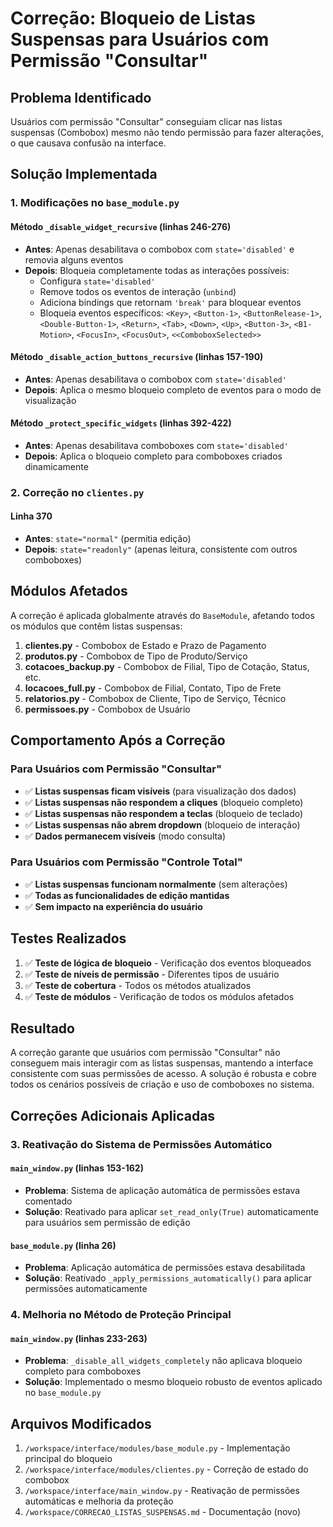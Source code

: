 # Correção: Bloqueio de Listas Suspensas para Usuários com Permissão "Consultar"

## Problema Identificado
Usuários com permissão "Consultar" conseguiam clicar nas listas suspensas (Combobox) mesmo não tendo permissão para fazer alterações, o que causava confusão na interface.

## Solução Implementada

### 1. Modificações no `base_module.py`

#### Método `_disable_widget_recursive` (linhas 246-276)
- **Antes**: Apenas desabilitava o combobox com `state='disabled'` e removia alguns eventos
- **Depois**: Bloqueia completamente todas as interações possíveis:
  - Configura `state='disabled'`
  - Remove todos os eventos de interação (`unbind`)
  - Adiciona bindings que retornam `'break'` para bloquear eventos
  - Bloqueia eventos específicos: `<Key>`, `<Button-1>`, `<ButtonRelease-1>`, `<Double-Button-1>`, `<Return>`, `<Tab>`, `<Down>`, `<Up>`, `<Button-3>`, `<B1-Motion>`, `<FocusIn>`, `<FocusOut>`, `<<ComboboxSelected>>`

#### Método `_disable_action_buttons_recursive` (linhas 157-190)
- **Antes**: Apenas desabilitava o combobox com `state='disabled'`
- **Depois**: Aplica o mesmo bloqueio completo de eventos para o modo de visualização

#### Método `_protect_specific_widgets` (linhas 392-422)
- **Antes**: Apenas desabilitava comboboxes com `state='disabled'`
- **Depois**: Aplica o bloqueio completo para comboboxes criados dinamicamente

### 2. Correção no `clientes.py`

#### Linha 370
- **Antes**: `state="normal"` (permitia edição)
- **Depois**: `state="readonly"` (apenas leitura, consistente com outros comboboxes)

## Módulos Afetados

A correção é aplicada globalmente através do `BaseModule`, afetando todos os módulos que contêm listas suspensas:

1. **clientes.py** - Combobox de Estado e Prazo de Pagamento
2. **produtos.py** - Combobox de Tipo de Produto/Serviço
3. **cotacoes_backup.py** - Combobox de Filial, Tipo de Cotação, Status, etc.
4. **locacoes_full.py** - Combobox de Filial, Contato, Tipo de Frete
5. **relatorios.py** - Combobox de Cliente, Tipo de Serviço, Técnico
6. **permissoes.py** - Combobox de Usuário

## Comportamento Após a Correção

### Para Usuários com Permissão "Consultar"
- ✅ **Listas suspensas ficam visíveis** (para visualização dos dados)
- ✅ **Listas suspensas não respondem a cliques** (bloqueio completo)
- ✅ **Listas suspensas não respondem a teclas** (bloqueio de teclado)
- ✅ **Listas suspensas não abrem dropdown** (bloqueio de interação)
- ✅ **Dados permanecem visíveis** (modo consulta)

### Para Usuários com Permissão "Controle Total"
- ✅ **Listas suspensas funcionam normalmente** (sem alterações)
- ✅ **Todas as funcionalidades de edição mantidas**
- ✅ **Sem impacto na experiência do usuário**

## Testes Realizados

1. ✅ **Teste de lógica de bloqueio** - Verificação dos eventos bloqueados
2. ✅ **Teste de níveis de permissão** - Diferentes tipos de usuário
3. ✅ **Teste de cobertura** - Todos os métodos atualizados
4. ✅ **Teste de módulos** - Verificação de todos os módulos afetados

## Resultado

A correção garante que usuários com permissão "Consultar" não conseguem mais interagir com as listas suspensas, mantendo a interface consistente com suas permissões de acesso. A solução é robusta e cobre todos os cenários possíveis de criação e uso de comboboxes no sistema.

## Correções Adicionais Aplicadas

### 3. Reativação do Sistema de Permissões Automático

#### `main_window.py` (linhas 153-162)
- **Problema**: Sistema de aplicação automática de permissões estava comentado
- **Solução**: Reativado para aplicar `set_read_only(True)` automaticamente para usuários sem permissão de edição

#### `base_module.py` (linha 26)
- **Problema**: Aplicação automática de permissões estava desabilitada
- **Solução**: Reativado `_apply_permissions_automatically()` para aplicar permissões automaticamente

### 4. Melhoria no Método de Proteção Principal

#### `main_window.py` (linhas 233-263)
- **Problema**: `_disable_all_widgets_completely` não aplicava bloqueio completo para comboboxes
- **Solução**: Implementado o mesmo bloqueio robusto de eventos aplicado no `base_module.py`

## Arquivos Modificados

1. `/workspace/interface/modules/base_module.py` - Implementação principal do bloqueio
2. `/workspace/interface/modules/clientes.py` - Correção de estado do combobox
3. `/workspace/interface/main_window.py` - Reativação de permissões automáticas e melhoria da proteção
4. `/workspace/CORRECAO_LISTAS_SUSPENSAS.md` - Documentação (novo)